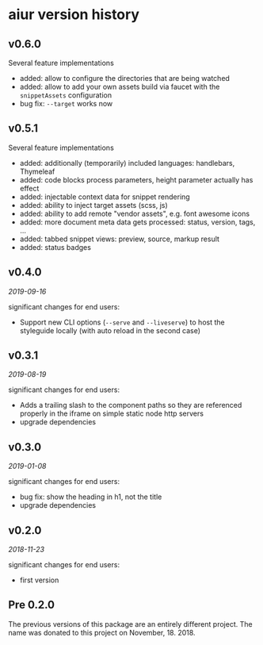 aiur version history
====================

v0.6.0
------

Several feature implementations

* added: allow to configure the directories that are being watched
* added: allow to add your own assets build via faucet with the `snippetAssets`
  configuration
* bug fix: `--target` works now

v0.5.1
------

Several feature implementations

* added: additionally (temporarily) included languages: handlebars, Thymeleaf
* added: code blocks process parameters, height parameter actually has effect
* added: injectable context data for snippet rendering
* added: ability to inject target assets (scss, js)
* added: ability to add remote "vendor assets", e.g. font awesome icons
* added: more document meta data gets processed: status, version, tags, ...
* added: tabbed snippet views: preview, source, markup result
* added: status badges

v0.4.0
------

_2019-09-16_

significant changes for end users:

* Support new CLI options (`--serve` and `--liveserve`) to host the styleguide
  locally (with auto reload in the second case)

v0.3.1
------

_2019-08-19_

significant changes for end users:

* Adds a trailing slash to the component paths so they are referenced properly in
  the iframe on simple static node http servers
* upgrade dependencies

v0.3.0
------

_2019-01-08_

significant changes for end users:

* bug fix: show the heading in h1, not the title
* upgrade dependencies

v0.2.0
------

_2018-11-23_

significant changes for end users:

* first version

Pre 0.2.0
---------

The previous versions of this package are an entirely different project. The
name was donated to this project on November, 18. 2018.
